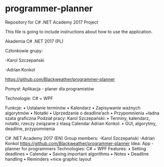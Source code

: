 # programmer-planner
Repository for C# .NET Academy 2017 Project

This file is going to include instructions about how to use the application.

Akademia C# .NET 2017 (PL)

Członkowie grupy:

-Karol Szczepański

-Adrian Konkol

https://github.com/Blackweather/programmer-planner

Pomysł: Aplikacja - planer dla programistów

Technologie: C# + WPF

Funkcje:
•	Ustalanie terminów
•	Kalendarz
•	Zapisywanie ważnych algorytmów
•	Notatki
•	Uprzedzanie o deadline’ach
•	Przypomnienia
+ładna szata graficzna
Podział pracy:
Karol Szczepański:
•	Terminy, kalendarz, notatki, rzeczy związane z klasą Calendar
Adrian Konkol:
•	GUI, algorytmy, deadline, przypomnienia


C# .NET Academy 2017 (EN)
Group members:
-Karol Szczepański
-Adrian Konkol
https://github.com/Blackweather/programmer-planner
Idea: App - planner for programmers
Technologies: C# + WPF
Features:
•	Setting deadlines
•	Calendar
•	Saving important algorithms
•	Notes
•	Deadline handling
•	Reminders
+nice graphic layout
